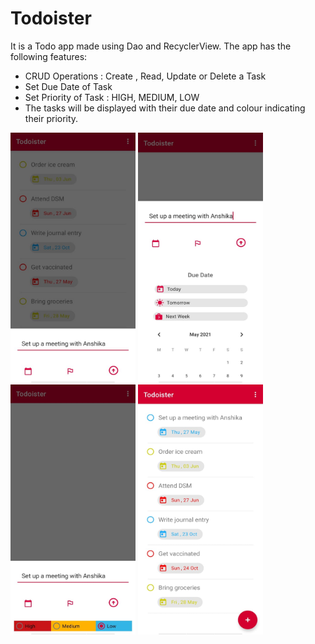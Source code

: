 # Todoister

It is a Todo app made using Dao and RecyclerView.
The app has the following features:
- CRUD Operations : Create , Read, Update or Delete a Task
- Set Due Date of Task
- Set Priority of Task : HIGH, MEDIUM, LOW
- The tasks will be displayed with their due date and colour indicating their priority.

<img src = "Screenshots/Img1.jpeg"  width="200" height="400">  <img src = "Screenshots/Img2.jpeg"  width="200" height="400"> <img src = "Screenshots/Img3.jpeg"  width="200" height="400">
 <img src = "Screenshots/Img4.jpeg"  width="200" height="400">
